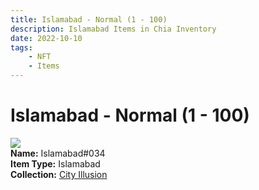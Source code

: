 ```yaml
---
title: Islamabad - Normal (1 - 100)
description: Islamabad Items in Chia Inventory
date: 2022-10-10
tags:
    - NFT
    - Items
---
```


# Islamabad - Normal (1 - 100)
<div class="item_thumbnail">
<img loading="lazy" src="https://aqzryubnrcp2fqjlittdwpnkjmpgujgccjumdsgbkvv4y2iibu.arweave.net/BDMcUC2In6LBK0TmOz2qSx5qJMISaM_HIwVVrzGkIDU"><br/>
<div><strong>Name:</strong> Islamabad#034</div>
<div><strong>Item Type:</strong> Islamabad</div>
<div><strong>Collection:</strong> <a href="https://www.spacescan.io/xch/nft/collection/col1lend2dcn558km4wcwta4xnkfv3xpcmlp9kyt0m909emvfxechlyqdl5ndg">City Illusion</a></div>
</div>

